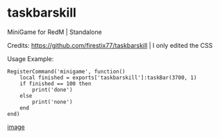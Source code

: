 # taskbarskill
MiniGame for RedM | Standalone

Credits: https://github.com/firestix77/taskbarskill | I only edited the CSS

Usage Example:
```
RegisterCommand('minigame', function()
    local finished = exports['taskbarskill']:taskBar(3700, 1)
    if finished == 100 then 
        print('done')
    else 
        print('none')    
    end
end)
```

[image](https://prnt.sc/dPeVOoGkeW9H)